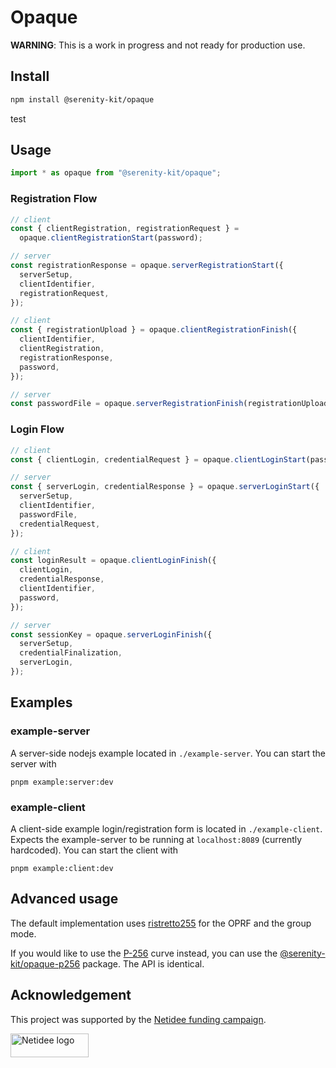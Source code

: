 # Opaque

**WARNING**: This is a work in progress and not ready for production use.

## Install

```sh
npm install @serenity-kit/opaque
```

test

## Usage

```ts
import * as opaque from "@serenity-kit/opaque";
```

### Registration Flow

```ts
// client
const { clientRegistration, registrationRequest } =
  opaque.clientRegistrationStart(password);

// server
const registrationResponse = opaque.serverRegistrationStart({
  serverSetup,
  clientIdentifier,
  registrationRequest,
});

// client
const { registrationUpload } = opaque.clientRegistrationFinish({
  clientIdentifier,
  clientRegistration,
  registrationResponse,
  password,
});

// server
const passwordFile = opaque.serverRegistrationFinish(registrationUpload);
```

### Login Flow

```ts
// client
const { clientLogin, credentialRequest } = opaque.clientLoginStart(password);

// server
const { serverLogin, credentialResponse } = opaque.serverLoginStart({
  serverSetup,
  clientIdentifier,
  passwordFile,
  credentialRequest,
});

// client
const loginResult = opaque.clientLoginFinish({
  clientLogin,
  credentialResponse,
  clientIdentifier,
  password,
});

// server
const sessionKey = opaque.serverLoginFinish({
  serverSetup,
  credentialFinalization,
  serverLogin,
});
```

## Examples

### example-server

A server-side nodejs example located in `./example-server`.
You can start the server with

```
pnpm example:server:dev
```

### example-client

A client-side example login/registration form is located in `./example-client`.
Expects the example-server to be running at `localhost:8089` (currently hardcoded).
You can start the client with

```
pnpm example:client:dev
```

## Advanced usage

The default implementation uses [ristretto255](https://ristretto.group/) for the OPRF and the group mode.

If you would like to use the [P-256](https://docs.rs/p256/latest/p256/) curve instead, you can use the [@serenity-kit/opaque-p256](https://www.npmjs.com/package/@serenity-kit/opaque) package. The API is identical.

## Acknowledgement

This project was supported by the [Netidee funding campaign](https://www.netidee.at/).

<img
  src="https://user-images.githubusercontent.com/223045/225402556-e9f571f3-79fa-4bca-b017-af57d6afe744.jpg"
  alt="Netidee logo"
  width="125"
  height="38"
/>
